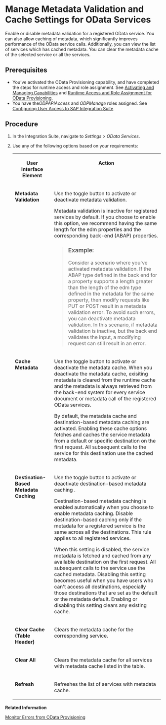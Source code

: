 <!-- loiodd4df7aa89174b539a9f35ac81de4c14 -->

# Manage Metadata Validation and Cache Settings for OData Services

Enable or disable metadata validation for a registered OData service. You can also allow caching of metadata, which significantly improves performance of the OData service calls. Additionally, you can view the list of services which has cached metadata. You can clear the metadata cache of the selected service or all the services.



<a name="loiodd4df7aa89174b539a9f35ac81de4c14__prereq_v4v_zzp_tjb"/>

## Prerequisites

-   You’ve activated the OData Provisioning capability, and have completed the steps for runtime access and role assignment. See [Activating and Managing Capabilities](../activating-and-managing-capabilities-2ffb343.md) and [Runtime Access and Role Assignment for OData Provisioning](../runtime-access-and-role-assignment-for-odata-provisioning-b46816c.md).
-   You have the*ODPAPIAccess* and *ODPManage* roles assigned. See [Configuring User Access to SAP Integration Suite](../configuring-user-access-to-sap-integration-suite-2c6214a.md).



## Procedure

1.  In the Integration Suite, navigate to *Settings* \> *OData Services*.

2.  Use any of the following options based on your requirements:


    <table>
    <tr>
    <th valign="top">

    User Interface Element
    
    </th>
    <th valign="top">

    Action
    
    </th>
    </tr>
    <tr>
    <td valign="top">
    
    **Metadata Validation**
    
    </td>
    <td valign="top">
    
    Use the toggle button to activate or deactivate metadata validation.

    Metadata validation is inactive for registered services by default. If you choose to enable this option, we recommend having the same length for the edm properties and the corresponding back-end \(ABAP\) properties.

    > ### Example:  
    > Consider a scenario where you've activated metadata validation. If the ABAP type defined in the back end for a property supports a length greater than the length of the edm type defined in the metadata for the same property, then modify requests like PUT or POST result in a metadata validation error. To avoid such errors, you can deactivate metadata validation. In this scenario, if metadata validation is inactive, but the back end validates the input, a modifying request can still result in an error.


    
    </td>
    </tr>
    <tr>
    <td valign="top">
    
    **Cache Metadata**
    
    </td>
    <td valign="top">
    
    Use the toggle button to activate or deactivate the metadata cache. When you deactivate the metadata cache, exisiting metadata is cleared from the runtime cache and the metadata is always retrieved from the back-end system for every service document or metadata call of the registered OData services.

    By default, the metadata cache and destination-based metadata caching are activated. Enabling these cache options fetches and caches the service metadata from a default or specific destination on the first request. All subsequent calls to the service for this destination use the cached metadata.
    
    </td>
    </tr>
    <tr>
    <td valign="top">
    
    **Destination-Based Metadata Caching**
    
    </td>
    <td valign="top">
    
    Use the toggle button to activate or deactivate destination-based metadata caching .

    Destination-based metadata caching is enabled automatically when you choose to enable metadata caching. Disable destination-based caching only if the metadata for a registered service is the same across all the destinations. This rule applies to all registered services.

    When this setting is disabled, the service metadata is fetched and cached from any available destination on the first request. All subsequent calls to the service use the cached metadata. Disabling this setting becomes useful when you have users who can't access all destinations, especially those destinations that are set as the default or the metadata default. Enabling or disabling this setting clears any existing cache.
    
    </td>
    </tr>
    <tr>
    <td valign="top">
    
    **Clear Cache \(Table Header\)**
    
    </td>
    <td valign="top">
    
    Clears the metadata cache for the corresponding service.
    
    </td>
    </tr>
    <tr>
    <td valign="top">
    
    **Clear All**
    
    </td>
    <td valign="top">
    
    Clears the metadata cache for all services with metadata cache listed in the table.
    
    </td>
    </tr>
    <tr>
    <td valign="top">
    
    **Refresh**
    
    </td>
    <td valign="top">
    
    Refreshes the list of services with metadata cache.
    
    </td>
    </tr>
    </table>
    

**Related Information**  


 <?sap-ot O2O class="- topic/link " href="9dfa56ab7337457b8b97bc175a7bfaa3.xml" text="" desc="" xtrc="link:1" xtrf="file:/home/builder/src/dita-all/slu1713332208086/loiocc0ab4c7365e43bbbee9eae27deb32da_en-US/src/content/localization/en-us/dd4df7aa89174b539a9f35ac81de4c14.xml" output-class="" outputTopicFile="file:/home/builder/tp.net.sf.dita-ot/2.3/plugins/com.elovirta.dita.markdown_1.3.0/xsl/dita2markdownImpl.xsl" ?> 

[Monitor Errors from OData Provisioning](monitor-errors-from-odata-provisioning-e0aeecf.md "Analyze the root cause for errors and where they originated.")

